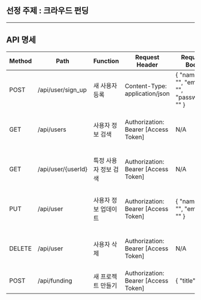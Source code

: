 ## 선정 주제 : 크라우드 펀딩
---
## API 명세


<html>
<body>
<!--StartFragment-->

| Method | Path                                           | Function                      | Request Header                       | Request Body                                                                                           | Response Header | Response Body                                                                                                               |
| ------ | ---------------------------------------------- | ----------------------------- | ------------------------------------ | ------------------------------------------------------------------------------------------------------ | --------------- | --------------------------------------------------------------------------------------------------------------------------- |
| POST   | /api/user/sign_up                             | 새 사용자 등록                | Content-Type: application/json       | { "name": "<name>", "email": "<email>", "password": "<password>" }                                     | N/A             | { "id": "<userId>", "name": "<name>", "email": "<email>" }                                                                  |
| GET    | /api/users                                     | 사용자 정보 검색              | Authorization: Bearer [Access Token] | N/A                                                                                                    | N/A             | [{ "id": "<userId>", "name": "<name>", "email": "<email>" }]    
  | GET    | /api/user/{userId}                                  | 특정 사용자 정보 검색              | Authorization: Bearer [Access Token] | N/A                                                                                                    | N/A             | { "id": "<userId>", "name": "<name>", "email": "<email>" }    |
| PUT    | /api/user                                   | 사용자 정보 업데이트          | Authorization: Bearer [Access Token] | { "name": "<name>", "email": "<email>" }                                                               | N/A             | { "id": "<userId>", "name": "<name>", "email": "<email>" }                                                                  |
| DELETE | /api/user                                     | 사용자 삭제                   | Authorization: Bearer [Access Token] | N/A                                                                                                    | N/A             | { "id": "<userId>", "name": "<name>", "email": "<email>" }                                                                  |
| POST   | /api/funding                              | 새 프로젝트 만들기            | Authorization: Bearer [Access Token] | { "title": "<title>", "description": "<description>", "goalAmount": <amount>, "duration": <duration> } | N/A             | { "id": "<fundingId>", "title": "<title>", "description": "<description>", "goalAmount": <amount>, "duration": <duration> } |
| GET    | /api/fundings                  | 프로젝트 목록       | N/A                                  | N/A                                                                                                    | N/A             | [{ "id": "fundingId", "title": "title", "description": "description", "goalAmount": amount, "duration": duration }] |
  | GET    | /api/funding/{fundingId}                      | 프로젝트 세부 정보 조회       | N/A                                  | N/A                                                                                                    | N/A             | { "id": "<fundingId>", "title": "<title>", "description": "<description>", "goalAmount": <amount>, "duration": <duration> } |
| PUT    | /api/funding                   | 프로젝트 세부 정보 업데이트   | Authorization: Bearer [Access Token] | { "id":"fundingId","title": "<title>", "description": "<description>", "goalAmount": <amount>, "duration": <duration> } | N/A             | { "id": "<fundingId>", "title": "<title>", "description": "<description>", "goalAmount": <amount>, "duration": <duration> } |
| DELETE | /api/fundings/{fundingId}                      | 프로젝트 삭제                 | Authorization: Bearer [Access Token] | N/A                                                                                                    | N/A             | { "id": "<fundingId>", "title": "<title>", "description": "<description>", "goalAmount": <amount>, "duration": <duration> } |
| POST   | /api/payments    | 포로젝트의 새로운 결제 만들기 | Authorization: Bearer [Access Token] | { fundingId:"fundingId", "amount": "amount", "paymentMethod": "paymentMethod" }                                             | N/A             | { "id": "<fundingId>", "fundingId": "<fundingId>", "amount": <amount>, "paymentMethod": "<paymentMethod>" }                 |
| GET    | /api/payments/{paymentsId}             | 프로젝트의 결제 세부정보 조회 | Authorization: Bearer [Access Token] | N/A                                                                                                    | N/A             | [{ "id": "<fundingId>", "fundingId": "<fundingId>", "amount": <amount>, "paymentMethod": "<paymentMethod>" }]               |
| PUT    | /api/payments/{paymentsId} | 프로젝트의 결제 정보 업데이트 | Authorization: Bearer [Access Token] | { "amount": <amount>, "paymentMethod": "<paymentMethod>" }                                             | N/A             | { "id": "<fundingId>", "fundingId": "<fundingId>", "amount": <amount>, "paymentMethod": "<paymentMethod>" }                 |
| POST | /api/payments/cancle | 프로젝트의 결제 취소          | Authorization: Bearer [Access Token] |{"fundingId":"fundingId"}                                                                                                   | N/A             | { "id": "<fundingId>", "fundingId": "<fundingId>", "amount": <amount>, "paymentMethod": "<paymentMethod>" }                 |

<!--EndFragment-->
</body>
</html>


---

## Swaagger 링크
[링크 여기에 넣을 거에요](https://app.swaggerhub.com/apis/seay0/shopping_mall/1.0.0#/)  

---

